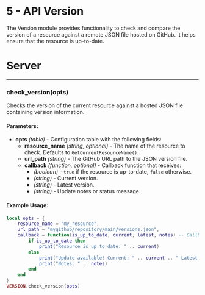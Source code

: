 # 5 - API Version

The Version module provides functionality to check and compare the version of a resource against a remote JSON file hosted on GitHub. 
It helps ensure that the resource is up-to-date.

# Server

---

### check_version(opts)
Checks the version of the current resource against a hosted JSON file containing version information.

#### Parameters:
- **opts** *(table)* - Configuration table with the following fields:
  - **resource_name** *(string, optional)* - The name of the resource to check. Defaults to `GetCurrentResourceName()`.
  - **url_path** *(string)* - The GitHub URL path to the JSON version file.
  - **callback** *(function, optional)* - Callback function that receives:
    - *(boolean)* - `true` if the resource is up-to-date, `false` otherwise.
    - *(string)* - Current version.
    - *(string)* - Latest version.
    - *(string)* - Update notes or status message.

#### Example Usage:
```lua
local opts = {
    resource_name = "my_resource",
    url_path = "mygithub/repository/main/versions.json",
    callback = function(is_up_to_date, current, latest, notes) -- Callback is optional
        if is_up_to_date then
            print("Resource is up to date: " .. current)
        else
            print("Update available! Current: " .. current .. " Latest: " .. latest)
            print("Notes: " .. notes)
        end
    end
}
VERSION.check_version(opts)
```